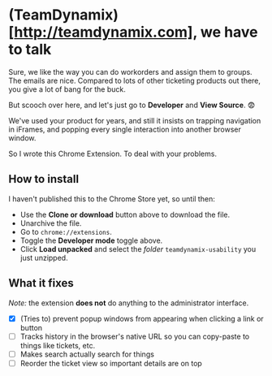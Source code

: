 # (TeamDynamix)[http://teamdynamix.com], we have to talk

Sure, we like the way you can do workorders and assign them to groups. The emails are nice. Compared to lots of other ticketing products out there, you give a lot of bang for the buck.

But scooch over here, and let's just go to **Developer** and **View Source**. 😨

We've used your product for years, and still it insists on trapping navigation in iFrames, and popping every single interaction into another browser window.

So I wrote this Chrome Extension. To deal with your problems.

## How to install

I haven't published this to the Chrome Store yet, so until then:

- Use the **Clone or download** button above to download the file.
- Unarchive the file.
- Go to `chrome://extensions`.
- Toggle the **Developer mode** toggle above.
- Click **Load unpacked** and select the _folder_ `teamdynamix-usability` you just unzipped.

## What it fixes

_Note:_ the extension **does not** do anything to the administrator interface.

- [x] (Tries to) prevent popup windows from appearing when clicking a link or button
- [ ] Tracks history in the browser's native URL so you can copy-paste to things like tickets, etc.
- [ ] Makes search actually search for things
- [ ] Reorder the ticket view so important details are on top
